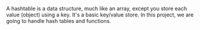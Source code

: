 A hashtable is a data structure, much like an array, except you store each value (object) using a key. It's a basic key/value store.
In this project, we are going to handle hash tables and functions.
